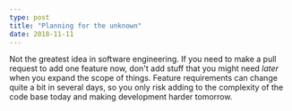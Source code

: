 ```yaml
---
type: post
title: "Planning for the unknown"
date: 2018-11-11
---
```


Not the greatest idea in software engineering.
If you need to make a pull request to add one feature now,
don't add stuff that you might need _later_ when you expand the scope of things.
Feature requirements can change quite a bit in several days,
so you only risk adding to the complexity of the code base today
and making development harder tomorrow.


